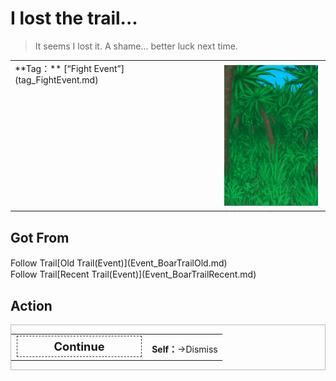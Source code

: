 # I lost the trail...  
> It seems I lost it. A shame... better luck next time.  
  
<table class="table table-bordered" data-toggle="table"  data-show-header="false"><thead style="display:none"><tr ><th  style="width:50%;text-align:left;vertical-align:top;"  >title</th><th  style="width:50%;text-align:left;vertical-align:top;"  ></th></tr></thead><tr ><td  style="width:50%;text-align:left;vertical-align:top;"  >**Tag：**	[“Fight Event”](tag_FightEvent.md)</td><td  style="width:50%;text-align:left;vertical-align:top;"  ><div style="float:right; margin:5px"><div class="gamecard" style="width:150px; height:225px;"><a href="Event_BoarTrailLost.md" style="color:black"><img decoding="async" src="Sprite/Jungle.png" class="cardimage" style="max-width:150px;max-height:225px;"><span style="font-size: 25px;">I lost the trail...</span></a></div></div></td></tr></tbody></table>  
  
## Got From  
<div style="display:inline-block"><div class="gamedatalist" style="text-align:left;min-width:200px;min-height:0px;"><div style="display:inline-block"><div style="display:inline-block;vertical-align:middle;">Follow Trail</div><div style="display:inline-block;vertical-align:middle;">[Old Trail(Event)](Event_BoarTrailOld.md)</div></div></div><div class="gamedatalist" style="text-align:left;min-width:200px;min-height:0px;"><div style="display:inline-block"><div style="display:inline-block;vertical-align:middle;">Follow Trail</div><div style="display:inline-block;vertical-align:middle;">[Recent Trail(Event)](Event_BoarTrailRecent.md)</div></div></div></div>  
  
## Action  
<div  style="border:1px solid #BBB"><table><tr><td rowspan="2" style="width:200px;text-align:center;font-size:1.3em;font-weight:bold"><div style="padding:5px;border:1px dashed #333"><div>Continue</div></div></td><td></td></tr><tr><td><b>Self：</b>→Dismiss</td></tr></table></div>  
  
  


<script>document.title="I lost the trail... - Card Survival Wiki";</script>